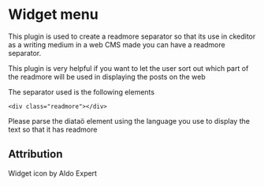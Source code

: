 # Widget menu

This plugin is used to create a readmore separator so that its use in ckeditor as a writing medium in a web CMS made you can have a readmore separator.

This plugin is very helpful if you want to let the user sort out which part of the readmore will be used in displaying the posts on the web

The separator used is the following elements

```
<div class="readmore"></div>
```

Please parse the diataö element using the language you use to display the text so that it has readmore

## Attribution
Widget icon by Aldo Expert
